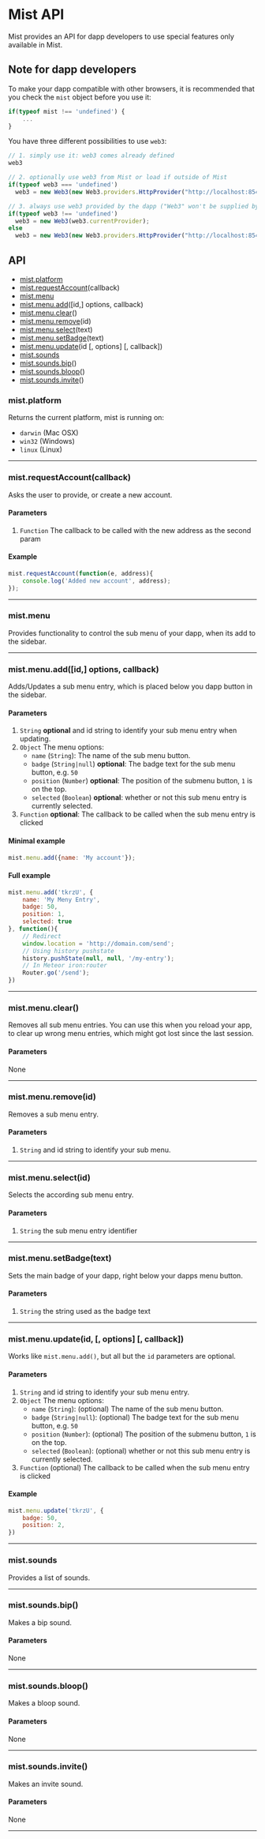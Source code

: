 # Mist API

Mist provides an API for dapp developers to use special features only available in Mist.

## Note for dapp developers

To make your dapp compatible with other browsers, it is recommended that you check the `mist` object before you use it:

```js
if(typeof mist !== 'undefined') {
    ...
}
```

You have three different possibilities to use `web3`:

```js
// 1. simply use it: web3 comes already defined
web3

// 2. optionally use web3 from Mist or load if outside of Mist
if(typeof web3 === 'undefined')
  web3 = new Web3(new Web3.providers.HttpProvider("http://localhost:8545"));

// 3. always use web3 provided by the dapp ("Web3" won't be supplied by Mist), but the provider from Mist
if(typeof web3 !== 'undefined')
  web3 = new Web3(web3.currentProvider);
else
  web3 = new Web3(new Web3.providers.HttpProvider("http://localhost:8545"));
```

## API


- [mist.platform](#mistplatform)
- [mist.requestAccount](#mistrequestaccountcallback)(callback)
- [mist.menu](#mistmenu)
- [mist.menu.add](#mistmenuaddid-options-callback)([id,] options, callback)
- [mist.menu.clear](#mistmenuclear)()
- [mist.menu.remove](#mistmenuremoveid)(id)
- [mist.menu.select](#mistmenuselectid)(text)
- [mist.menu.setBadge](#mistmenusetbadgetext)(text)
- [mist.menu.update](#mistmenuupdateid--options--callback)(id [, options] [, callback])
- [mist.sounds](#mistsounds)
- [mist.sounds.bip](#mistsoundsbip)()
- [mist.sounds.bloop](#mistsoundsbloop)()
- [mist.sounds.invite](#mistsoundsinvite)()


### mist.platform

Returns the current platform, mist is running on:

- `darwin` (Mac OSX)
- `win32` (Windows)
- `linux` (Linux)


***

### mist.requestAccount(callback)

Asks the user to provide, or create a new account.

#### Parameters

1. `Function` The callback to be called with the new address as the second param

#### Example

```js
mist.requestAccount(function(e, address){
    console.log('Added new account', address);
});
```

***

### mist.menu

Provides functionality to control the sub menu of your dapp, when its add to the sidebar.

***

### mist.menu.add([id,] options, callback)

Adds/Updates a sub menu entry, which is placed below you dapp button in the sidebar.

#### Parameters

1. `String` **optional** and id string to identify your sub menu entry when updating.
2. `Object` The menu options:
    - `name` (`String`): The name of the sub menu button.
    - `badge` (`String|null`) **optional**: The badge text for the sub menu button, e.g. `50`
    - `position` (`Number`) **optional**: The position of the submenu button, `1` is on the top.
    - `selected` (`Boolean`) **optional**: whether or not this sub menu entry is currently selected.
3. `Function` **optional**: The callback to be called when the sub menu entry is clicked

#### Minimal example

```js
mist.menu.add({name: 'My account'});
```

#### Full example

```js
mist.menu.add('tkrzU', {
    name: 'My Meny Entry',
    badge: 50,
    position: 1,
    selected: true
}, function(){
    // Redirect
    window.location = 'http://domain.com/send';
    // Using history pushstate
    history.pushState(null, null, '/my-entry');
    // In Meteor iron:router
    Router.go('/send');
})
```

***

### mist.menu.clear()

Removes all sub menu entries. You can use this when you reload your app,
to clear up wrong menu entries, which might got lost since the last session.

#### Parameters

None

***

### mist.menu.remove(id)

Removes a sub menu entry.

#### Parameters

1. `String` and id string to identify your sub menu.

***

### mist.menu.select(id)

Selects the according sub menu entry.

#### Parameters

1. `String` the sub menu entry identifier

***

### mist.menu.setBadge(text)

Sets the main badge of your dapp, right below your dapps menu button.

#### Parameters

1. `String` the string used as the badge text

***

### mist.menu.update(id, [, options] [, callback])

Works like `mist.menu.add()`, but all but the `id` parameters are optional.

#### Parameters

1. `String` and id string to identify your sub menu entry.
2. `Object` The menu options:
    - `name` (`String`): (optional) The name of the sub menu button.
    - `badge` (`String|null`): (optional) The badge text for the sub menu button, e.g. `50`
    - `position` (`Number`): (optional) The position of the submenu button, `1` is on the top.
    - `selected` (`Boolean`): (optional) whether or not this sub menu entry is currently selected.
3. `Function` (optional) The callback to be called when the sub menu entry is clicked

#### Example

```js
mist.menu.update('tkrzU', {
    badge: 50,
    position: 2,
})
```

***

### mist.sounds

Provides a list of sounds.

***

### mist.sounds.bip()

Makes a bip sound.

#### Parameters

None

***


### mist.sounds.bloop()

Makes a bloop sound.

#### Parameters

None

***

### mist.sounds.invite()

Makes an invite sound.

#### Parameters

None

***


